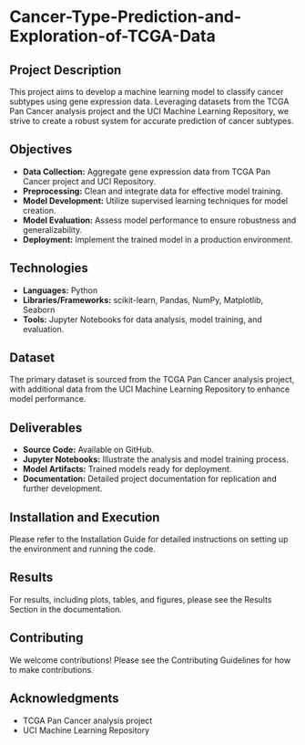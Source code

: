 # Cancer-Type-Prediction-and-Exploration-of-TCGA-Data

## Project Description
This project aims to develop a machine learning model to classify cancer subtypes using gene expression data. Leveraging datasets from the TCGA Pan Cancer analysis project and the UCI Machine Learning Repository, we strive to create a robust system for accurate prediction of cancer subtypes.

## Objectives
- **Data Collection:** Aggregate gene expression data from TCGA Pan Cancer project and UCI Repository.
- **Preprocessing:** Clean and integrate data for effective model training.
- **Model Development:** Utilize supervised learning techniques for model creation.
- **Model Evaluation:** Assess model performance to ensure robustness and generalizability.
- **Deployment:** Implement the trained model in a production environment.

## Technologies
- **Languages:** Python
- **Libraries/Frameworks:** scikit-learn, Pandas, NumPy, Matplotlib, Seaborn
- **Tools:** Jupyter Notebooks for data analysis, model training, and evaluation.

## Dataset
The primary dataset is sourced from the TCGA Pan Cancer analysis project, with additional data from the UCI Machine Learning Repository to enhance model performance.

## Deliverables
- **Source Code:** Available on GitHub.
- **Jupyter Notebooks:** Illustrate the analysis and model training process.
- **Model Artifacts:** Trained models ready for deployment.
- **Documentation:** Detailed project documentation for replication and further development.

## Installation and Execution
Please refer to the Installation Guide for detailed instructions on setting up the environment and running the code.

## Results
For results, including plots, tables, and figures, please see the Results Section in the documentation.

## Contributing
We welcome contributions! Please see the Contributing Guidelines for how to make contributions.

## Acknowledgments
- TCGA Pan Cancer analysis project
- UCI Machine Learning Repository
